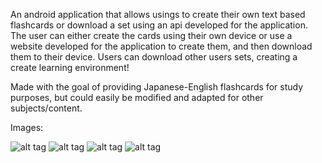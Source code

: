 An android application that allows usings to create their own text based flashcards or download a 
set using an api developed for the application. The user can either create the cards using their
own device or use a website developed for the application to create them, and then download them
to their device. Users can download other users sets, creating a create learning environment!

Made with the goal of providing Japanese-English flashcards for study purposes, but could easily
be modified and adapted for other subjects/content.

Images:

![alt tag](http://s14.postimg.org/updjiupwx/12899363_10153637973738520_1760468548_o.jpg) ![alt tag](http://s14.postimg.org/m9nz1cn1t/12922049_10153637974513520_388346201_o.jpg) 
![alt tag](http://s14.postimg.org/qk2mwxs4x/12919503_10153637984283520_435601580_o.jpg) ![alt tag](http://s14.postimg.org/f565sbfsh/12899569_10153637981118520_1368547930_o.jpg)